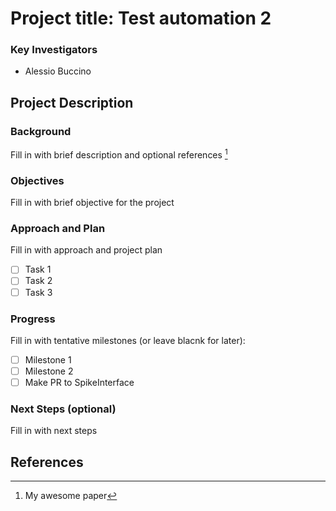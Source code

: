 # Project title: Test automation 2

### Key Investigators

* Alessio Buccino

## Project Description

### Background

Fill in with brief description and optional references [^1]

### Objectives

Fill in with brief objective for the project


### Approach and Plan

Fill in with approach and project plan

 * [ ] Task 1
 * [ ] Task 2
 * [ ] Task 3

### Progress

Fill in with tentative milestones (or leave blacnk for later):

 * [ ] Milestone 1
 * [ ] Milestone 2
 * [ ] Make PR to SpikeInterface

### Next Steps (optional)

Fill in with next steps

## References

[^1]: My awesome paper

